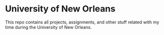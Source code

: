 # University of New Orleans

This repo contains all projects, assignments, and other stuff related with my time during the University of New Orleans.
